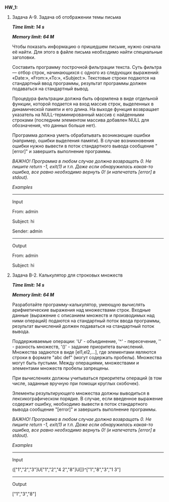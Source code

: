 **HW_1:** 
1. Задача A-9. Задача об отображении темы письма

     ***Time limit:	14 s***

     ***Memory limit:	64 M***

     Чтобы показать информацию о пришедшем письме, нужно сначала её найти. 
     Для этого в файле письма необходимо найти специальные заголовки. 

     Составить программу построчной фильтрации текста.
     Суть фильтра — отбор строк, начинающихся с одного из следующих выражений: «Date:», «From:»,«To:», «Subject:».
     Текстовые строки подаются на стандартный ввод программы, результат программы должен подаваться на стандартный вывод.

     Процедура фильтрации должна быть оформлена в виде отдельной функции, которой подается на вход массив строк, выделенных в динамической памяти и     его длина.
     На выходе функция возвращает указатель на NULL-терминированный массив с найденными строками (последним элементом массива добавлен NULL для обозначения, что данных больше нет).

     Программа должна уметь обрабатывать возникающие ошибки (например, ошибки выделения памяти). В случае возникновения ошибки нужно вывести в поток стандартного вывода сообщение "[error]" и завершить выполнение программы. 

     *ВАЖНО! Программа в любом случае должна возвращать 0. Не пишите return -1, exit(1) и т.п. Даже если обнаружилась какая-то ошибка, все равно необходимо вернуть 0! (и напечатать [error] в stdout).*

     *Examples*
     ________
     Input

     From: admin

     Subject: hi

     Sender: admin
     ________
     Output

     From: admin

     Subject: hi


2. Задача B-2. Калькулятор для строковых множеств

      ***Time limit:	14 s***

      ***Memory limit:	64 M***

      Разработайте программу-калькулятор, умеющую вычислять арифметические выражения над множествами строк.
      Входные данные (выражение с описанием множеств и производимых над ними операций) подаются на стандартный поток ввода программы, результат вычислений должен подаваться на стандартный поток вывода. 

      Поддерживаемые операции: 'U' - объединение, '^' - пересечение, '\' - разность множеств, '()' - задание приоритета вычислений.
      Множества задаются в виде [el1,el2,...], где элементами являются строки в формате "abc def" (могут содержать пробелы).
      Множества могут быть пустыми. Между операциями, множествами и элементами множеств пробелы запрещены.

      При вычислениях должны учитываться приоритеты операций (в том числе, заданные вручную при помощи круглых скобочек).

      Элементы результирующего множества должны выводиться в лексикографическом порядке.
      В случае, если введенное выражение содержит ошибку, необходимо вывести в поток стандартного вывода сообщение "[error]" и завершить выполнение программы. 

      *ВАЖНО! Программа в любом случае должна возвращать 0. Не пишите return -1, exit(1) и т.п. Даже если обнаружилась какая-то ошибка, все равно необходимо вернуть 0! (и напечатать [error] в stdout).*

     *Examples*
     ________
     Input

     (["1","2","3"]U["1","2","4 2","8"]U[])^["1","8","3","1 3"]
     ________
     Output

     ["1","3","8"]
